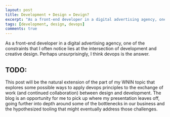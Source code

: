 ```yaml
---
layout: post
title: Development + Design = Devign?
excerpt: "As a front-end developer in a digital advertising agency, one of the constraints that I often notice lies at the intersection of development and creative design. Perhaps unsurprisingly, I think devops is the answer."
tags: [development, design, devops]
comments: true
---
```


As a front-end developer in a digital advertising agency, one of the constraints that I often notice lies at the intersection of development and creative design. Perhaps unsurprisingly, I think devops is the answer.

## TODO:

This post will be the natural extension of the part of my WNIN topic that explores some possible ways to apply devops principles to the exchange of work (and continued collaboration) between design and development. The blog is an opportunity for me to pick up where my presentation leaves off, going further into depth around some of the bottlenecks in our business and the hypothesized tooling that might eventually address those challenges.

